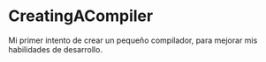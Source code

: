 # CreatingACompiler
Mi primer intento de crear un pequeño compilador, para mejorar mis habilidades de desarrollo.
